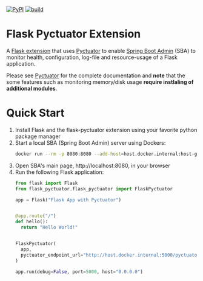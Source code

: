 [![PyPI](https://img.shields.io/pypi/v/flask-pyctuator?color=green&style=plastic)](https://pypi.org/project/flask-pyctuator/)
[![build](https://github.com/SolarEdgeTech/flasl-pyctuator/workflows/build/badge.svg)](https://github.com/SolarEdgeTech/flask-pyctuator/)

# Flask Pyctuator Extension
A [Flask extension](https://flask.palletsprojects.com/en/2.0.x/extensions/) that uses [Pyctuator](https://github.com/SolarEdgeTech/pyctuator) to enable [Spring Boot Admin](https://github.com/codecentric/spring-boot-admin) (SBA) to monitor health, configuration, log-file and resource-usage of a Flask application.

Please see [Pyctuator](https://github.com/SolarEdgeTech/pyctuator) for the complete documentation and **note** that the some features such as monitoring memory/disk usage **require instlaling of additional modules**. 


# Quick Start
1. Install Flask and the flask-pyctuator extension using your favorite python package manager
2. Start a local SBA (Spring Boot Admin) server using Dockers:
   ```sh
   docker run --rm -p 8080:8080 --add-host=host.docker.internal:host-gateway michayaak/spring-boot-admin:2.2.3-1
   ```
3. Open SBA's main page, http://localhost:8080, in your browser
4. Run the following Flask application:
   ```python
   from flask import Flask
   from flask_pyctuator.flask_pyctuator import FlaskPyctuator
   
   app = Flask("Flask App with Pyctuator")
   
   
   @app.route("/")
   def hello():
     return "Hello World!"
   
   
   FlaskPyctuator(
     app,
     pyctuator_endpoint_url="http://host.docker.internal:5000/pyctuator",
   )
   
   app.run(debug=False, port=5000, host="0.0.0.0")
   ```